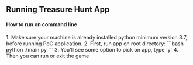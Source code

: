<h2>Running Treasure Hunt App</h2>
<h4>How to run on command line</h4>
1. Make sure your machine is already installed python minimum version 3.7, before running PoC application.
2. First, run app on root directory:
    ```bash
    python .\main.py
    ```
3. You'll see some option to pick on app, type `y` 
4. Then you can run or exit the game